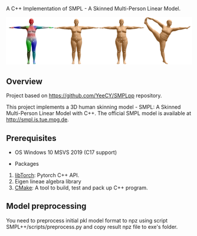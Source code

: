 A C++ Implementation of SMPL - A Skinned Multi-Person Linear Model.

![SMPL_Modle](docs/media/front_page.png)

## Overview

Project based on https://github.com/YeeCY/SMPLpp repository.

This project implements a 3D human skinning model - SMPL: A Skinned
Multi-Person Linear Model with C++. The official SMPL model is available at http://smpl.is.tue.mpg.de.



## Prerequisites

- OS
  Windows 10
  MSVS 2019 (C17 support)

- Packages

1. [libTorch](https://pytorch.org/get-started/locally/): Pytorch C++ API.    
3. Eigen lineae algebra library
2. [CMake](https://cmake.org/download/): A tool to build, test and pack up 
   C++ program.
  
## Model preprocessing ##

You need to preprocess initial pkl model format to npz using script  SMPL++/scripts/preprocess.py and copy result npz file to exe's folder.